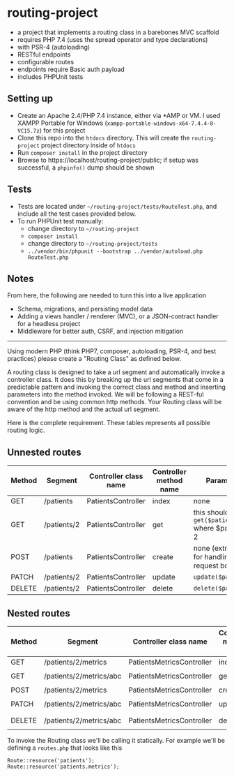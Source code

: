 # routing-project
* a project that implements a routing class in a barebones MVC scaffold
* requires PHP 7.4 (uses the spread operator and type declarations)
* with PSR-4 (autoloading)
* RESTful endpoints
* configurable routes
* endpoints require Basic auth payload
* includes PHPUnit tests

## Setting up
* Create an Apache 2.4/PHP 7.4 instance, either via *AMP or VM. I used XAMPP Portable for Windows (`xampp-portable-windows-x64-7.4.4-0-VC15.7z`) for this project
* Clone this repo into the `htdocs` directory. This will create the `routing-project` project directory inside of `htdocs`
* Run `composer install` in the project directory
* Browse to https://localhost/routing-project/public; if setup was successful, a `phpinfo()` dump should be shown

## Tests
* Tests are located under `~/routing-project/tests/RouteTest.php`, and include all the test cases provided below.
* To run PHPUnit test manually:
    * change directory to `~/routing-project`
    * `composer install`
    * change directory to `~/routing-project/tests`
    * `../vendor/bin/phpunit --bootstrap ../vendor/autoload.php RouteTest.php`

## Notes
From here, the following are needed to turn this into a live application
* Schema, migrations, and persisting model data
* Adding a views handler / renderer (MVC), or a JSON-contract handler for a headless project
* Middleware for better auth, CSRF, and injection mitigation

---

Using modern PHP (think PHP7, composer, autoloading, PSR-4, and best practices) please create a "Routing Class" as defined below.

A routing class is designed to take a url segment and automatically invoke a controller class. It does this by breaking up the url segments that come
in a predictable pattern and invoking the correct class and method and inserting parameters into the method invoked. We will be following
a REST-ful convention and be using common http methods. Your Routing class will be aware of the http method and the actual url segment.

Here is the complete requirement. These tables represents all possible routing logic.

## Unnested routes 

| Method | Segment      | Controller class name | Controller method name | Parameters                                                      |
| ------ | ------------ | --------------------- | ---------------------- | --------------------------------------------------------------- |
| GET    | /patients    | PatientsController    | index                  | none                                                            |
| GET    | /patients/2  | PatientsController    | get                    | this should invoke `get($patientId)` where $patientId = 2       |
| POST   | /patients    | PatientsController    | create                 | none (extra credit for handling the request body)               |
| PATCH  | /patients/2  | PatientsController    | update                 | `update($patientId)`                                            |       
| DELETE | /patients/2  | PatientsController    | delete                 | `delete($patientId)`                                            |


## Nested routes

| Method | Segment                    | Controller class name         | Controller method name | Parameters                                  |
|------- | -------------------------- | ----------------------------- | ---------------------- | ------------------------------------------- |
| GET    | /patients/2/metrics        | PatientsMetricsController     | index                  | `index($patientId)`                         |
| GET    | /patients/2/metrics/abc    | PatientsMetricsController     | get                    | `get($patientId, $metricId)`                |
| POST   | /patients/2/metrics        | PatientsMetricsController     | create                 | `create($patientId)`                        |
| PATCH  | /patients/2/metrics/abc    | PatientsMetricsController     | update                 | `update($patientId, $metricId)`             |       
| DELETE | /patients/2/metrics/abc    | PatientsMetricsController     | delete                 | `delete($patientId, $metricId)`             |




To invoke the Routing class we'll be calling it statically. For example we'll be defining a `routes.php` that looks like this


```
Route::resource('patients');
Route::resource('patients.metrics');
```

